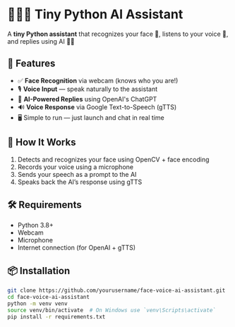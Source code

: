 # 👤🎤💬 Tiny Python AI Assistant

A **tiny Python assistant** that recognizes your face 👤, listens to your voice 🎤, and replies using AI 💬✨

## 🚀 Features

- ✅ **Face Recognition** via webcam (knows who you are!)
- 🎙️ **Voice Input** — speak naturally to the assistant
- 🤖 **AI-Powered Replies** using OpenAI's ChatGPT
- 🔊 **Voice Response** via Google Text-to-Speech (gTTS)
- 🖥️ Simple to run — just launch and chat in real time

## 🧠 How It Works

1. Detects and recognizes your face using OpenCV + face encoding
2. Records your voice using a microphone
3. Sends your speech as a prompt to the AI
4. Speaks back the AI’s response using gTTS

## 🛠️ Requirements

- Python 3.8+
- Webcam
- Microphone
- Internet connection (for OpenAI + gTTS)

## 📦 Installation

```bash
git clone https://github.com/yourusername/face-voice-ai-assistant.git
cd face-voice-ai-assistant
python -m venv venv
source venv/bin/activate  # On Windows use `venv\Scripts\activate`
pip install -r requirements.txt
